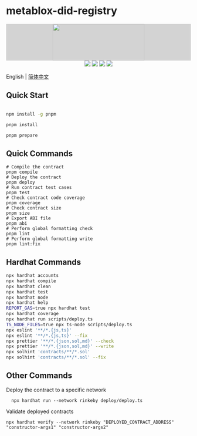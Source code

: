 # metablox-did-registry

<div align=center style="background:lightgrey">
<img src="https://metablox.io/wp-content/uploads/2022/07/Logo.png" width=250" height="100" />
</div>
<div align=center>
<img src="https://img.shields.io/badge/solidity-^0.8.21-blue"/>
<img src="https://img.shields.io/badge/hardhat-^2.18.0-red"/>
<img src="https://img.shields.io/badge/etherjs-v6-green"/>
<img src="https://img.shields.io/badge/@openzeppelin-^5.0.0-green"/>
</div>

English | [简体中文](./README_zh.md)

## Quick Start

```bash

npm install -g pnpm

pnpm install

pnpm prepare

```

## Quick Commands

    # Compile the contract
    pnpm compile
    # Deploy the contract
    pnpm deploy
    # Run contract test cases
    pnpm test
    # Check contract code coverage
    pnpm coverage
    # Check contract size
    pnpm size
    # Export ABI file
    pnpm abi
    # Perform global formatting check
    pnpm lint
    # Perform global formatting write
    pnpm lint:fix

## Hardhat Commands

```bash
npx hardhat accounts
npx hardhat compile
npx hardhat clean
npx hardhat test
npx hardhat node
npx hardhat help
REPORT_GAS=true npx hardhat test
npx hardhat coverage
npx hardhat run scripts/deploy.ts
TS_NODE_FILES=true npx ts-node scripts/deploy.ts
npx eslint '**/*.{js,ts}'
npx eslint '**/*.{js,ts}' --fix
npx prettier '**/*.{json,sol,md}' --check
npx prettier '**/*.{json,sol,md}' --write
npx solhint 'contracts/**/*.sol'
npx solhint 'contracts/**/*.sol' --fix

```

## Other Commands

Deploy the contract to a specific network

```shell
  npx hardhat run --network rinkeby deploy/deploy.ts
```

Validate deployed contracts

```shell
npx hardhat verify --network rinkeby "DEPLOYED_CONTRACT_ADDRESS" "constructor-args1" "constructor-args2"
```
